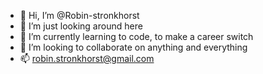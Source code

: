 - 👋 Hi, I’m @Robin-stronkhorst
- 👀 I’m just looking around here
- 🌱 I’m currently learning to code, to make a career switch
- 💞️ I’m looking to collaborate on anything and everything
- 📫 robin.stronkhorst@gmail.com

<!---
Robin-stronkhorst/Robin-stronkhorst is a ✨ special ✨ repository because its `README.md` (this file) appears on your GitHub profile.
You can click the Preview link to take a look at your changes.
--->

